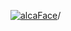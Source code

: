 [![alcaFace](https://camo.githubusercontent.com/2ee094c4af74cb0ec2e19388fccfb809837623e3/68747470733a2f2f7374617469632d63646e2e6a74766e772e6e65742f656d6f7469636f6e732f76312f3332383632362f312e30)](https://twitch.tv/Alca)/

<!--
# My "Popular" CodePens

<table>
	<tr>
		<th></th>
		<th>Title</th>
		<th>Last updated</th>
	</tr>
	<tr>
		<td><a href="https://codepen.io/Alca/pen/gOKyJRx" rel="nofollow"><img src="https://codepen.io/alca/pen/gOKyJRx/image/default.png" width="100" height="56.25"></a></td>
		<td><a href="https://codepen.io/Alca/pen/gOKyJRx" rel="nofollow">A Pen by Jacob Foster</a></td>
		<td>Dec 11, 2022</td>
	</tr>
	<tr>
		<td><a href="https://codepen.io/Alca/pen/OJEGGwR" rel="nofollow"><img src="https://codepen.io/alca/pen/OJEGGwR/image/default.png" width="100" height="56.25"></a></td>
		<td><a href="https://codepen.io/Alca/pen/OJEGGwR" rel="nofollow">A Pen by Jacob Foster</a></td>
		<td>Dec 11, 2022</td>
	</tr>
	<tr>
		<td><a href="https://codepen.io/Alca/pen/abKxxwa" rel="nofollow"><img src="https://codepen.io/alca/pen/abKxxwa/image/default.png" width="100" height="56.25"></a></td>
		<td><a href="https://codepen.io/Alca/pen/abKxxwa" rel="nofollow">A Pen by Jacob Foster</a></td>
		<td>Dec 11, 2022</td>
	</tr>
	<tr>
		<td><a href="https://codepen.io/Alca/pen/wvXOLgL" rel="nofollow"><img src="https://codepen.io/alca/pen/wvXOLgL/image/default.png" width="100" height="56.25"></a></td>
		<td><a href="https://codepen.io/Alca/pen/wvXOLgL" rel="nofollow">Flock feesh</a></td>
		<td>Dec 9, 2022</td>
	</tr>
	<tr>
		<td><a href="https://codepen.io/Alca/pen/BaVbgBM" rel="nofollow"><img src="https://codepen.io/alca/pen/BaVbgBM/image/default.png" width="100" height="56.25"></a></td>
		<td><a href="https://codepen.io/Alca/pen/BaVbgBM" rel="nofollow">feesh</a></td>
		<td>Dec 9, 2022</td>
	</tr>
	<tr>
		<td><a href="https://codepen.io/Alca/pen/yLEwWYG" rel="nofollow"><img src="https://codepen.io/alca/pen/yLEwWYG/image/default.png" width="100" height="56.25"></a></td>
		<td><a href="https://codepen.io/Alca/pen/yLEwWYG" rel="nofollow">A Pen by Jacob Foster</a></td>
		<td>Dec 12, 2022</td>
	</tr>
	<tr>
		<td><a href="https://codepen.io/Alca/pen/LYraNJj" rel="nofollow"><img src="https://codepen.io/alca/pen/LYraNJj/image/default.png" width="100" height="56.25"></a></td>
		<td><a href="https://codepen.io/Alca/pen/LYraNJj" rel="nofollow">A Pen by Jacob Foster</a></td>
		<td>Dec 8, 2022</td>
	</tr>
	<tr>
		<td><a href="https://codepen.io/Alca/pen/abKPZRx" rel="nofollow"><img src="https://codepen.io/alca/pen/abKPZRx/image/default.png" width="100" height="56.25"></a></td>
		<td><a href="https://codepen.io/Alca/pen/abKPZRx" rel="nofollow">A Pen by Jacob Foster</a></td>
		<td>Dec 5, 2022</td>
	</tr>
	<tr>
		<td><a href="https://codepen.io/Alca/pen/VwdqYaK" rel="nofollow"><img src="https://codepen.io/alca/pen/VwdqYaK/image/default.png" width="100" height="56.25"></a></td>
		<td><a href="https://codepen.io/Alca/pen/VwdqYaK" rel="nofollow">Starfield in Processing (#1) ...</a></td>
		<td>Dec 5, 2022</td>
	</tr>
	<tr>
		<td><a href="https://codepen.io/Alca/pen/jOKQKZr" rel="nofollow"><img src="https://codepen.io/alca/pen/jOKQKZr/image/default.png" width="100" height="56.25"></a></td>
		<td><a href="https://codepen.io/Alca/pen/jOKQKZr" rel="nofollow">A Pen by Jacob Foster</a></td>
		<td>Dec 5, 2022</td>
	</tr>
</table>

---

###### Last updated: Mon, 12 Dec 2022 05:01:31 GMT
-->

